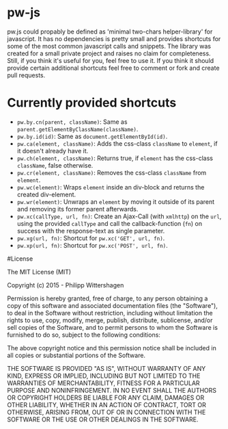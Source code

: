 # pw-js

pw.js could propably be defined as 'minimal two-chars helper-library' for javascript. It has no dependencies is pretty small and provides shortcuts for some of the most common javascript calls and snippets. The library was created for a small private project and raises no claim for completeness. Still, if you think it's useful for you, feel free to use it. If you think it should provide certain additional shortcuts feel free to comment or fork and create pull requests.

# Currently provided shortcuts

- `pw.by.cn(parent, className)`:
  Same as `parent.getElementByClassName(className)`.
- `pw.by.id(id)`:
  Same as `document.getElementById(id)`.
- `pw.ca(element, className)`:
  Adds the css-class `className` to `element`, if it doesn't already have it.
- `pw.ch(element, className)`: Returns true, if `element` has the css-class `className`, false otherwise.
- `pw.cr(element, className)`: Removes the css-class `className` from `element`.
- `pw.wc(element)`: Wraps `element` inside an div-block and returns the created div-element.
- `pw.wr(element)`: Unwraps an `element` by moving it outside of its parent and removing its former parent afterwards.
- `pw.xc(callType, url, fn)`: Create an Ajax-Call (with `xmlhttp`) on the `url`, using the provided `callType` and call the callback-function (`fn`) on success with the response-text as single parameter.
- `pw.xg(url, fn)`: Shortcut for `pw.xc('GET', url, fn)`.
- `pw.xp(url, fn)`: Shortcut for `pw.xc('POST', url, fn)`.

#License

The MIT License (MIT)

Copyright (c) 2015 - Philipp Wittershagen

Permission is hereby granted, free of charge, to any person obtaining a copy
of this software and associated documentation files (the "Software"), to deal
in the Software without restriction, including without limitation the rights
to use, copy, modify, merge, publish, distribute, sublicense, and/or sell
copies of the Software, and to permit persons to whom the Software is
furnished to do so, subject to the following conditions:

The above copyright notice and this permission notice shall be included in
all copies or substantial portions of the Software.

THE SOFTWARE IS PROVIDED "AS IS", WITHOUT WARRANTY OF ANY KIND, EXPRESS OR
IMPLIED, INCLUDING BUT NOT LIMITED TO THE WARRANTIES OF MERCHANTABILITY,
FITNESS FOR A PARTICULAR PURPOSE AND NONINFRINGEMENT. IN NO EVENT SHALL THE
AUTHORS OR COPYRIGHT HOLDERS BE LIABLE FOR ANY CLAIM, DAMAGES OR OTHER
LIABILITY, WHETHER IN AN ACTION OF CONTRACT, TORT OR OTHERWISE, ARISING FROM,
OUT OF OR IN CONNECTION WITH THE SOFTWARE OR THE USE OR OTHER DEALINGS IN
THE SOFTWARE.
